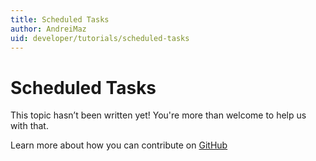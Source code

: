 ```yaml
---
title: Scheduled Tasks
author: AndreiMaz
uid: developer/tutorials/scheduled-tasks
---
```

# Scheduled Tasks

This topic hasn’t been written yet! You're more than welcome to help us with that.

Learn more about how you can contribute on [GitHub](https://github.com/nopSolutions/nopCommerce-Docs/blob/master/CONTRIBUTING.md)